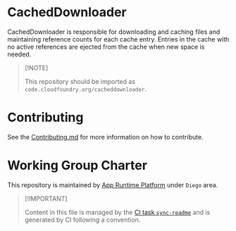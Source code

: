 # CachedDownloader

CachedDownloader is responsible for downloading and caching files and
maintaining reference counts for each cache entry. Entries in the cache
with no active references are ejected from the cache when new space is
needed.

> \[!NOTE\]
>
> This repository should be imported as
> `code.cloudfoundry.org/cacheddownloader`.

# Contributing

See the [Contributing.md](./.github/CONTRIBUTING.md) for more
information on how to contribute.

# Working Group Charter

This repository is maintained by [App Runtime
Platform](https://github.com/cloudfoundry/community/blob/main/toc/working-groups/app-runtime-platform.md)
under `Diego` area.

> \[!IMPORTANT\]
>
> Content in this file is managed by the [CI task
> `sync-readme`](https://github.com/cloudfoundry/wg-app-platform-runtime-ci/blob/c83c224ad06515ed52f51bdadf6075f56300ec93/shared/tasks/sync-readme/metadata.yml)
> and is generated by CI following a convention.
